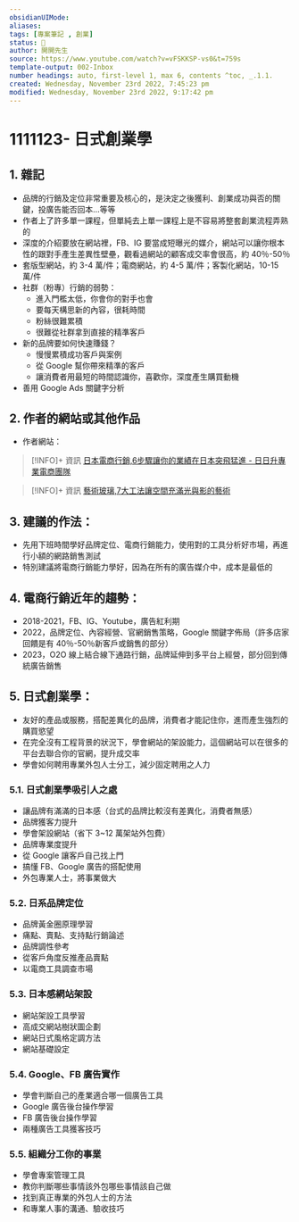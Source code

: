 ```yaml
---
obsidianUIMode: 
aliases: 
tags: [專案筆記 , 創業]
status: 🌱
author: 開開先生
source: https://www.youtube.com/watch?v=vFSKKSP-vs0&t=759s
template-output: 002-Inbox
number headings: auto, first-level 1, max 6, contents ^toc, _.1.1.
created: Wednesday, November 23rd 2022, 7:45:23 pm
modified: Wednesday, November 23rd 2022, 9:17:42 pm
---
```

# 1111123- 日式創業學

## 1. 雜記
- 品牌的行銷及定位非常重要及核心的，是決定之後獲利、創業成功與否的關鍵，投廣告能否回本…等等
- 作者上了許多單一課程，但單純去上單一課程上是不容易將整套創業流程弄熟的
- 深度的介紹要放在網站裡，FB、IG 要當成短曝光的媒介，網站可以讓你根本性的跟對手產生差異性壁壘，觀看過網站的顧客成交率會很高，約 40％-50％
- 套版型網站，約 3-4 萬/件；電商網站，約 4-5 萬/件；客製化網站，10-15 萬/件
- 社群（粉專）行銷的弱勢：
	- 進入門檻太低，你會你的對手也會
	- 要每天構思新的內容，很耗時間
	- 粉絲很難累積
	- 很難從社群拿到直接的精準客戶
- 新的品牌要如何快速賺錢？
	- 慢慢累積成功客戶與案例
	- 從 Google 幫你帶來精準的客戶
	- 讓消費者用最短的時間認識你，喜歡你，深度產生購買動機
- 善用 Google Ads 關鍵字分析


## 2. 作者的網站或其他作品
- 作者網站：
> [!INFO]+ 資訊
> [日本電商行銷,6步驟讓你的業績在日本突飛猛進 - 日日升專業電商團隊](https://dayup.tw/)

> [!INFO]+ 資訊
> [藝術玻璃,7大工法讓空間充滿光與影的藝術](https://artglass.tw/)

## 3. 建議的作法：
- 先用下班時間學好品牌定位、電商行銷能力，使用對的工具分析好市場，再進行小額的網路銷售測試
- 特別建議將電商行銷能力學好，因為在所有的廣告媒介中，成本是最低的

## 4. 電商行銷近年的趨勢：
- 2018-2021，FB、IG、Youtube，廣告紅利期
- 2022，品牌定位、內容經營、官網銷售策略，Google 關鍵字佈局（許多店家回饋是有 40％-50％新客戶或銷售的部分）
- 2023，O2O 線上結合線下通路行銷，品牌延伸到多平台上經營，部分回到傳統廣告銷售

## 5. 日式創業學：
- 友好的產品或服務，搭配差異化的品牌，消費者才能記住你，進而產生強烈的購買慾望
- 在完全沒有工程背景的狀況下，學會網站的架設能力，這個網站可以在很多的平台去聯合你的官網，提升成交率
- 學會如何聘用專業外包人士分工，減少固定聘用之人力

### 5.1. 日式創業學吸引人之處
- 讓品牌有滿滿的日本感（台式的品牌比較沒有差異化，消費者無感）
- 品牌獲客力提升
- 學會架設網站（省下 3~12 萬架站外包費）
- 品牌專業度提升
- 從 Google 讓客戶自己找上門
- 搞懂 FB、Google 廣告的搭配使用
- 外包專業人士，將事業做大

### 5.2. 日系品牌定位
- 品牌黃金圈原理學習
- 痛點、賣點、支持點行銷論述
- 品牌調性參考
- 從客戶角度反推產品賣點
- 以電商工具調查市場

### 5.3. 日本感網站架設
- 網站架設工具學習
- 高成交網站樹狀圖企劃
- 網站日式風格定調方法
- 網站基礎設定

### 5.4. Google、FB 廣告實作
- 學會判斷自己的產業適合哪一個廣告工具
- Google 廣告後台操作學習
- FB 廣告後台操作學習
- 兩種廣告工具獲客技巧

### 5.5. 組織分工你的事業
- 學會專案管理工具
- 教你判斷哪些事情該外包哪些事情該自己做
- 找到真正專業的外包人士的方法
- 和專業人事的溝通、驗收技巧


